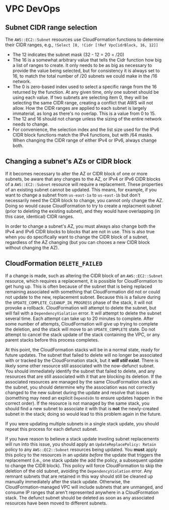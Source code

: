 # VPC DevOps

## Subnet CIDR range selection

The `AWS::EC2::Subnet` resources use CloudFormation functions to determine their CIDR ranges, e.g., `!Select [0, !Cidr [!Ref VpcCidrBlock, 16, 12]]`

- The 12 indicates the subnet mask (32 - 12 = 20 = /20)
- The 16 is a somewhat arbitrary value that tells the Cidr function how big a list of ranges to create. It only needs to be as big as necessary to provide the value being selected, but for consistency it is always set to 16, to match the total number of /20 subnets we could make in the /16 network.
- The 0 is zero-based index used to select a specific range from the 16 returned by the function. At any given time, only one subnet should be using each value. If two subnets are selecting item 0, they will be selecting the same CIDR range, creating a conflict that AWS will not allow. How the CIDR ranges are applied to each subnet is largely immaterial, as long as there's no overlap. This is a value from 0 to 15.
- The 12 and 16 should not change unless the sizing of the entire network needs to change.
- For convenience, the selection index and the list size used for the IPv6 CIDR block functions match the IPv4 functions, but with /64 masks. When changing the CIDR range of either IPv4 or IPv6, always change both.

## Changing a subnet's AZs or CIDR block

If it becomes necessary to alter the AZ or CIDR block of one or more subnets, be aware that any changes to the AZ, or IPv4 or IPv6 CIDR blocks of a `AWS::EC2::Subnet` resource will require a replacement. These properties of an existing subnet cannot be updated. This means, for example, if you want to change a subnet from `us-east-1a` to `us-east-1b` but don't necessarily need the CIDR block to change, you cannot only change the AZ. Doing so would cause CloudFormation to try to create a replacment subnet (prior to deleting the existing subnet), and they would have overlapping (in this case, identical) CIDR ranges.

In order to change a subnet's AZ, you must always also change both the IPv4 and IPv6 CIDR blocks to blocks that are not in use. This is also true when you do specifically want to change the CIDR block of a subnet, regardless of the AZ changing (but you can chooes a new CIDR block without changing the AZ).

## CloudFormation `DELETE_FAILED`
If a change is made, such as altering the CIDR block of an `AWS::EC2::Subnet` resource, which requires a replacement, it is possible for CloudFormation to get hung up. This is often because of the subnet that is being replaced remaining associated with something that CloudFormation did not or could not update to the new, replacement subnet. Because this is a failure during the `UPDATE_COMPLETE_CLEANUP_IN_PROGRESS` phase of the stack, it will not provoke a rollback. CloudFormation will attempt to delete the subnet, but will fail with a `DependencyViolation` error. It will attempt to delete the subnet several time. Each attempt can take up to 20 minutes to complete. After some number of attempts, CloudFormation will give up trying to complete the deletion, and the stack will move to an `UPDATE_COMPLETE` state. Do not attempt to cancel the stack update of the stack containing the VPC, or any parent stacks before this process completes.

At this point, the CloudFormation stacks will be in a normal state, ready for future updates. The subnet that failed to delete will no longer be associated with or tracked by the CloudFormation stack, but it ***will still exist***. There is likely some other resource still associated with the now-defunct subnet. You should immediately identify the subnet that failed to delete, and any resources that are still associated with it that are blocking its deletion. If the associated resources are managed by the same CloudFormation stack as the subnet, you should determine why the association was not correctly changed to the new subnet during the update and resolve that issues (something may need an explicit `DependsOn` to ensure updates happen in the correct order). If the resource is not managed by the same stack, you should find a new subnet to associate it with that is **not** the newly-created subnet in the stack; doing so would lead to this problem again in the future.

If you were updating multiple subnets in a single stack update, you should repeat this process for each defunct subnet.

If you have reason to believe a stack update involing subnet replacements will run into this issue, you should apply an `UpdateReplacePolicy: Retain` policy to any `AWS::EC2::Subnet` resources being updated. You **must** apply this policy to the resources in an update _before_ the update that triggers the replacement (i.e., one stack update the add the policy, a subsequent update to change the CIDR block). This policy will force CloudFormation to skip the deletion of the old subnet, avoiding the `DependencyViolation` error. Any remnant subnets that are retained in this way should still be cleaned up manually immediately after the stack update. Otherwise, the CloudFormation-managed VPC will include subnets that are unmanged, and consume IP ranges that aren't represented anywhere in a CloudFormation stack. The defunct subnet should be deleted as soon as any associated resources have been moved to different subnets.

